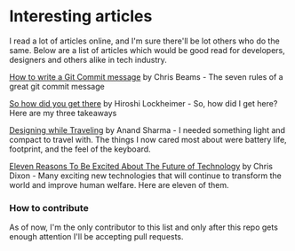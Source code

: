 # Interesting articles

I read a lot of articles online, and I'm sure there'll be lot others who do the same. Below are a list of articles which would be good read for developers, designers and others alike in tech industry.

[How to write a Git Commit message](http://chris.beams.io/posts/git-commit/) by Chris Beams - The seven rules of a great git commit message

[So how did you get there](https://medium.com/@lockheimer/so-how-did-you-get-here-4a1c05153019) by Hiroshi Lockheimer - So, how did I get here? Here are my three takeaways

[Designing while Traveling](https://blog.gyrosco.pe/designing-while-traveling-73954918ef51#.4xfubcpzd) by Anand Sharma - I needed something light and compact to travel with. The things I now cared most about were battery life, footprint, and the feel of the keyboard.

[Eleven Reasons To Be Excited About The Future of Technology](https://medium.com/@cdixon/eleven-reasons-to-be-excited-about-the-future-of-technology-ef5f9b939cb2#.3bq6wsu4u) by Chris Dixon - Many exciting new technologies that will continue to transform the world and improve human welfare. Here are eleven of them. 

### How to contribute

As of now, I'm the only contributor to this list and only after this repo gets enough attention I'll be accepting pull requests.